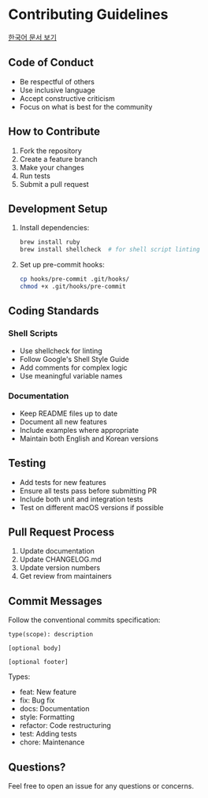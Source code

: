 # Contributing Guidelines

[한국어 문서 보기](CONTRIBUTING.kr.md)

## Code of Conduct

- Be respectful of others
- Use inclusive language
- Accept constructive criticism
- Focus on what is best for the community

## How to Contribute

1. Fork the repository
2. Create a feature branch
3. Make your changes
4. Run tests
5. Submit a pull request

## Development Setup

1. Install dependencies:

   ```bash
   brew install ruby
   brew install shellcheck  # for shell script linting
   ```

2. Set up pre-commit hooks:
   ```bash
   cp hooks/pre-commit .git/hooks/
   chmod +x .git/hooks/pre-commit
   ```

## Coding Standards

### Shell Scripts

- Use shellcheck for linting
- Follow Google's Shell Style Guide
- Add comments for complex logic
- Use meaningful variable names

### Documentation

- Keep README files up to date
- Document all new features
- Include examples where appropriate
- Maintain both English and Korean versions

## Testing

- Add tests for new features
- Ensure all tests pass before submitting PR
- Include both unit and integration tests
- Test on different macOS versions if possible

## Pull Request Process

1. Update documentation
2. Update CHANGELOG.md
3. Update version numbers
4. Get review from maintainers

## Commit Messages

Follow the conventional commits specification:

```
type(scope): description

[optional body]

[optional footer]
```

Types:

- feat: New feature
- fix: Bug fix
- docs: Documentation
- style: Formatting
- refactor: Code restructuring
- test: Adding tests
- chore: Maintenance

## Questions?

Feel free to open an issue for any questions or concerns.
